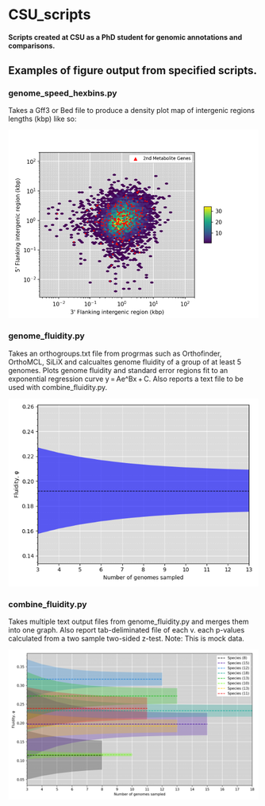 # CSU_scripts
#### Scripts created at CSU as a PhD student for genomic annotations and comparisons.

## Examples of figure output from specified scripts.

### genome_speed_hexbins.py
Takes a Gff3 or Bed file to produce a density plot map of intergenic regions lengths (kbp) like so:

![Hexbins](https://github.com/PlantDr430/images/blob/master/metabolite_speed.png)


### genome_fluidity.py
Takes an orthogroups.txt file from progrmas such as Orthofinder, OrthoMCL, SiLiX and calcualtes genome fluidity of a group of at least 5 genomes. Plots genome fluidity and standard error regions fit to an exponential regression curve y = Ae^Bx + C. Also reports a text file to be used with combine_fluidity.py.

![Single_fluidity](https://github.com/PlantDr430/images/blob/master/Pangenome_fluidity.png)

### combine_fluidity.py
Takes multiple text output files from genome_fluidity.py and merges them into one graph. Also report tab-deliminated file of each v. each p-values calculated from a two sample two-sided z-test. Note: This is mock data.

![Combined_fluidity](https://github.com/PlantDr430/images/blob/master/Example_combined_fluidity.png)
